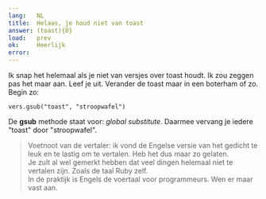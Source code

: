 ```yaml
---
lang:   NL
title:  Helaas, je houd niet van toast
answer: (toast){0}
load:   prev
ok:     Heerlijk
error:  
---
```


Ik snap het helemaal als je niet van versjes over toast houdt. Ik zou zeggen pas het maar
aan. Leef je uit. Verander de toast maar in een boterham of zo. Begin zo:

    vers.gsub("toast", "stroopwafel")

De __gsub__ methode staat voor: _global substitute_. Daarmee vervang je iedere
"toast" door "stroopwafel".

> Voetnoot van de vertaler: ik vond de Engelse versie van het gedicht te leuk en te
> lastig om te vertalen. Heb het dus maar zo gelaten.  
> Je zult al wel gemerkt hebben dat veel dingen helemaal niet te vertalen zijn.
> Zoals de taal Ruby zelf.  
> In de praktijk is Engels de voertaal voor programmeurs. Wen er maar vast aan.
